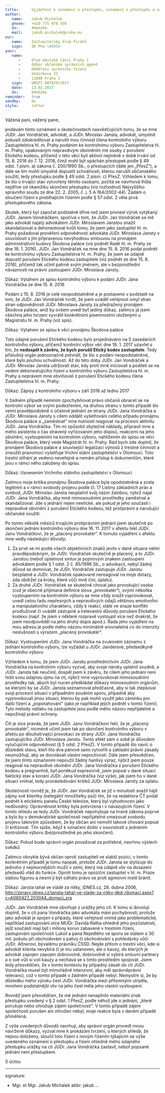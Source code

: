 ```yaml
---
title:      Vyjádření k oznámení o přestupku, oznámení o přestupku a návrh na společné jednání
author:
   name:    Jakub Michálek
   phone:   +420 775 978 550
   ds:      4memzkm
   mail:    jakub.michalek@praha.eu
our:
   name:    Zastupitelský klub Pirátů
   sign:    ZK Pha \#4954
your:
   name:
      -     Úřad městské části Praha 1
      -     Odbor občansko správních agend
      -     Oddělení správního řízení
      -     Vodičkova 32
      -     11000 Praha 1
   sign:    UMCP1 007829/2017
   date:    13.01.2017
   ds:      b4eb2my
reminder:   true
sendby:     ds
style:      letter
---
```


Vážená paní, vážený pane,

podávám tímto oznámení o skutečnostech nasvědčujících tomu, že se mne JUDr. Jan Vondráček, advokát, a JUDr. Miroslav Jansta, advokát, úmyslně pokusili zdiskreditovat a narušit mou činnost člena kontrolního výboru Zastupitelstva hl. m. Prahy podáním ke kontrolnímu výboru Zastupitelstva hl. m. Prahy, opakovaným nepravdivým obviněním mé osoby z porušení Etického kodexu, přičemž v této věci byli aktivní nejméně v době trvání od 15. 8. 2016 do 7. 12. 2016, čímž mohl být spáchán přestupek podle § 49 odst. 1 písm. a) zákona č. 200/1990 Sb., o přestupcích (dále jen „PřesZ“), a dále se tím mohli úmyslně dopustit schválnosti, kterou narušili občanského soužití, tedy přestupku podle § 49 odst. 2 písm. c) PřesZ. Vzhledem k tomu, že šlo o trvající stav vytvořený těmito osobami, počítá se návrhová lhůta nejdříve od okamžiku skončení přestupku (viz rozhodnutí Nejvyššího správního soudu ze dne 22. 2. 2005, č. j. 5 A 164/2002-44). Žádám o sloučení řízení s probíhajícím řízením podle § 57 odst. 2 věta prvá přestupkového zákona.

Skutek, který byl započat podstatně dříve než jsem pronesl výrok vytýkaný JUDr. Janem Vondráčkem, spočívá v tom, že JUDr. Jan Vondráček se mě jako advokát najatý advokátem JUDr. Miroslavem Janstou snažil skandalizovat a dehonestovat kvůli tomu, že jsem jako zastupitel hl. m. Prahy požadoval prověření odpovědnosti advokáta JUDr. Miroslava Jansty v souvislosti s jím připravenou nevýhodnou smlouvou na pronájem administrativní budovy Škodova paláce (viz podnět Radě hl. m. Prahy ze dne 18. 1. 2016). JUDr. Jan Vondráček na mne dne 15. 8. 2016 podal podnět ke kontrolnímu výboru Zastupitelstva hl. m. Prahy, že jsem se údajně dopustil porušení Etického kodexu zastupitele (viz podnět ze dne 15. 8. 2016), přičemž tak učinil patrně svým jménem, ale v bezprostřední návaznosti na právní zastoupení JUDr. Miroslava Jansty. 

Důkaz: Výtahem ze spisu kontrolního výboru k podání JUDr. Jana Vondráčka ze dne 15. 8. 2016

Podání z 15. 8. 2016 je celé neopodstatněné a je postaveno v podstatě na tom, že JUDr. Jan Vondráček tvrdil, že jsem uváděl veřejnost omyl stran stran odpovědnosti JUDr. Miroslava Jansty za předražený pronájem Škodova paláce, aniž by ovšem uvedl byť jediný důkaz, zatímco já jsem všechna jeho tvrzení vyvrátil konkrétními písemnostmi uloženými u Magistrátu hl. m. Prahy (viz spis). 

Důkaz: Výtahem ze spisu k věci pronájmu Škodova paláce

Toto údajné porušení Etického kodexu bylo projednáváno na 5 zasedáních kontrolního výboru, přičemž kontrolní výbor věc dne 18. 1. 2017 uzavřel s tím, že **nedospěl k závěru, že bych porušil Etický kodex zastupitele**. Tedy příslušný orgán jednoznačně potvrdil, že šlo o podání neopodstatněné, které bylo pouhou schválností. Až do této doby JUDr. Jan Vondráček a JUDr. Miroslav Jansta udržovali stav, kdy proti mně iniciovali a podíleli se na vedení dehonestujícího řízení u kontrolního výboru Zastupitelstva hl. m. Prahy a neprávem mne obviňovali z porušení Etického kodexu člena Zastupitelstva hl. m. Prahy.

Důkaz: Zápisy z kontrolního výboru v září 2016 až lednu 2017

V žádném případě nemíním zpochybňovat právo občanů obracet se na kontrolní výbor se svými podezřeními, na druhou stranu v tomto případě šlo velmi pravděpodobně o účelové jednání ze strany JUDr. Jana Vondráčka a JUDr. Miroslava Jansty s cílem oddálit vyšetřování celého případu pronájmu Škodova paláce a „zaměstnat“ mne nutností reagovat na procesní aktivitu JUDr. Jana Vondráčka. Tím mi způsobil zbytečné náklady, připravil mne a mého asistenta o čas strávený vyřizováním jeho dopisů, reakcemi na jeho obvinění, vystoupeními na kontrolním výboru, nahlížením do spisu ve věci Škodova paláce, který vede Magistrát hl. m. Prahy. Rád bych zde doplnil, že pronájem Škodova paláce a související legalizaci výnosů z trestné činnosti a zneužití pravomoci vyšetřuje Vrchní státní zastupitelství v Olomouci. Toto trestní stíhání je vedeno neveřejně a nemám přístup k dokumentům, které jsou v rámci něho založeny do spisu.

Důkaz: Usnesením Vrchního státního zastupitelství v Olomouci

Zatímco moje kritika pronájmu Škodova paláce byla opodstatněná a zcela legitimní a v rámci svobody projevu podle čl. 17 Listiny základních práv a svobod, JUDr. Miroslav Jansta neuplatnil svůj názor žalobou, nýbrž najal JUDr. Jana Vondráčka, aby mně mimosoudními prostředky zaměstnal a skandalizoval. Jde o jednání nejen neetické, ale pokud je jeho součástí i nepravdivé obvinění z porušení Etického kodexu, též protiprávní a narušující občanské soužití. 

Po tomto několik měsíců trvajícím protiprávním jednání jsem skutečně po skončení jednání kontrolního výboru dne 16. 11. 2017 v afektu řekl JUDr. Janu Vondráčkovi, že je „placený provokatér“. K tomuto vyjádření v afektu mne vedly následující důvody:

1. Za prvé se mi podle všech objektivních znaků jevilo v dané situace velmi pravděpodobným, že JUDr. Vondráček skutečně je placený, a to JUDr. Janstou (neboť úplatnost smluv je pojmovým znakem zastoupení advokátem podle § 1 odst. 2 č. 85/1996 Sb., o advokacii, nebyl žádný důvod se domnívat, že JUDr. Vondráček zastupuje JUDr. Janstu bezplatně a JUDr. Vondráček opakovaně nereagoval na moje dotazy, zda obdržel za kroky, které vůči mně činí, úplatu). 
2. Za druhé JUDr. Vondráček se skutečně choval jako provokující osoba (což je obecně přijímaná definice slova „provokatér“), svými několika vystoupeními na kontrolním výboru se mne vždy snažil vyprovokovat, uvedl celou řadu nepřesných a nepravdivých údajů většinou emotivního a manipulativního charakteru, vždy k reakci, stále ve snaze konflikt prodlužovat či uvádět zástupné a irelevantní důvody porušení Etického kodexu (např. že jsem v některé rozpravě vystoupil více než dvakrát, že jsem neodpověděl na jeho druhý dopis apod.). Řada jeho vyjádření na mou adresu je podle mého názoru minimálně srovnatelná co do intenzity neslušnosti s výrazem „placený provokatér“.

Důkaz: Vystoupeními JUDr. Jana Vondráčka na zvukovém záznamu z jednání kontrolního výboru, lze vyžádat u JUDr. Janderové, předsedkyně kontrolního výboru

Vzhledem k tomu, že jsem JUDr. Janstu prostřednictvím JUDr. Jana Vondráčka na kontrolním výboru vyzval, aby svoje nároky uplatnil soudně, a JUDr. Jansta tak neučinil, dospěl jsem k závěru, že cílem jeho jednání není řešit svou údajnou újmu na cti, nýbrž mne vyprovokovat mimosoudními prostředky tak, abych byl nucen předkládat důkazy mimosoudním orgánům, se kterými by se JUDr. Jansta seznamoval předčasně, aby si tak zlepšoval svoji procesní situaci v případném soudním sporu, případně aby vyprovokovali jinou situaci, kterou by pak mohli využít jako záminku pro další řízení a „popotahování“ (jako je například jejich podnět v tomto řízení). Tyto metody nátlaku na zastupitele jsou podle mého názoru nepřijatelné a nepožívají právní ochrany.

Čili je sice pravda, že jsem JUDr. Janu Vondráčkovi řekl, že je „placený provokatér“, nicméně učinil jsem tak po skončení kontrolního výboru v afektu po dlouhotrvající provokaci ze strany JUDr. Jana Vondráčka zastupujícího JUDr. Miroslava Janstu. Tento afekt sám o sobě je důvodem vylučujícím odpovědnost (§ 5 odst. 2 PřesZ). V tomto případě šlo navíc o důsledek stavu, kteří tito dva pánové sami vytvořili a základní právní zásady neumožňují, aby se dovolávali vlastní nepoctivosti. Dále jsem přesvědčen, že jsem tímto označením nepoužil žádný hanlivý výraz, nýbrž jsem pouze reagoval na nepravdivé obvinění JUDr. Jana Vondráčka z porušení Etického kodexu a pregnantně, byť poněkud expresivně, jsem popsal v dané situaci faktický stav a konání JUDr. Jana Vondráčka (viz výše), jak jsem ho v dané situaci vnímal, tedy pronásledování kritiků JUDr. Miroslava Jansty za úplatu. 

Skutečností rovněž je, že JUDr. Jan Vondráček se již v minulosti snažil hájit zájmy své klientky (nelegální množitelky psů) tím, že na redaktora ČT podal podnět k etickému panelu České televize, který byl vyhodnocen jako nedůvodný. Oprávněnost kritiky byla potvrzena i v navazujícím řízení. V tomto ohledu se tedy JUDr. Vondráček nepohybuje na hraně zákona poprvé a bylo by v demokratické společnosti nepřijatelné omezovat svobodu projevu takovým způsobem, že by občan ani nemohl takové chování popsat či kritizovat. Tím spíše, když k označení došlo v souvislosti s jednáním kontrolního výboru (bezprostředně po jeho skončení). 

Důkaz: Pokud bude správní orgán považovat za potřebné, navrhnu výslech svědků

Zatímco obvykle bývá občan oproti zastupiteli ve slabší pozici, v tomto konkrétním případě je tomu naopak, protože JUDr. Jansta se stylizuje do jednoho z nejmocnějších mužů v zemi, který má údajně vliv na dosazení předsedů vlád do funkce. Oproti tomu je opoziční zastupitel v hl. m. Praze slabou figurou a nesmí jí být odňato právo se proti agresivní mstě bránit. 

Důkaz: Jansta tahal ve vládě za nitky, iDNES.cz, 28. dubna 2006, <http://zpravy.idnes.cz/jansta-tahal-ve-vlade-za-nitky-dkd-/domaci.aspx?c=A060427_203044_domaci_zra>

JUDr. Jan Vondráček mne obviňuje z urážky jeho cti. K tomu si dovoluji doplnit, že o cti pana Vondráčka jako advokáta mám pochybnosti, protože jako advokát je spojen s případy, které veřejnost vnímá jako problematické, například zastupování otce MUDr. Davida Ratha ohledně jeho pozůstalosti, jejíž součástí mají být i miliony korun zabavené v trestním řízení, zastupování společnosti Lukoil a pana Nejedlého ve sporu se státem o 30 mil. pokutu při obchodování s palivy či obchodování s pohledávky vůči JUDr. Altnerovi, bývalému právníku ČSSD. Nejde přitom o trestní věci, kde si advokát klienta nevybírá či je mu ustanoven, ale o kauzy, do kterých je advokát zapojen zapojen dobrovolně, dobrovolně si vybírá smluvní partnery a o své vůli si volí kauzy a nechává se s tímto prostředím spojovat. Jsem tedy přesvědčen, že v tomto kontextu by případný zásah do cti JUDr. Vondráčka musel být mimořádně intenzivní, aby měl správněprávní relevanci, což v tomto případě v žádném případě nebyl. Nemyslím si, že by důsledku mého výroku čest JUDr. Vondráčka mezi přítomnými utrpěla, mnohem podstatnější vliv na jeho čest měla jeho vlastní vystoupení. 

Rovněž jsem přesvědčen, že mé jednání nenaplnilo materiální znak přestupku uvedený v § 2 odst. 1 PřesZ, podle něhož jde o jednání, „které porušuje nebo ohrožuje zájem společnosti“. V tomto případě zájem společnosti porušen ani ohrožen nebyl, moje reakce byla v daném případě přiměřená.

Z výše uvedených důvodů navrhuji, aby správní orgán provedl mnou navržené důkazy, vyzval mne k prokázání tvrzení, u kterých shledá, že nejsou doloženy, sloučil toto řízení s novým řízením týkajícím se výše uvedeného oznámení o přestupku a řízení ohledně mého údajného přestupku urážky na cti JUDr. Jana Vondráčka zastavil, neboť popsané jednání není přestupkem.

S úctou

---
signature:
  - Mgr. et Mgr. Jakub Michálek
abbr:       jakub
...

